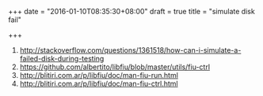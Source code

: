 +++
date = "2016-01-10T08:35:30+08:00"
draft = true
title = "simulate disk fail"

+++



1. <http://stackoverflow.com/questions/1361518/how-can-i-simulate-a-failed-disk-during-testing>
2. <https://github.com/albertito/libfiu/blob/master/utils/fiu-ctrl>
3. <http://blitiri.com.ar/p/libfiu/doc/man-fiu-run.html>
4. <http://blitiri.com.ar/p/libfiu/doc/man-fiu-ctrl.html>